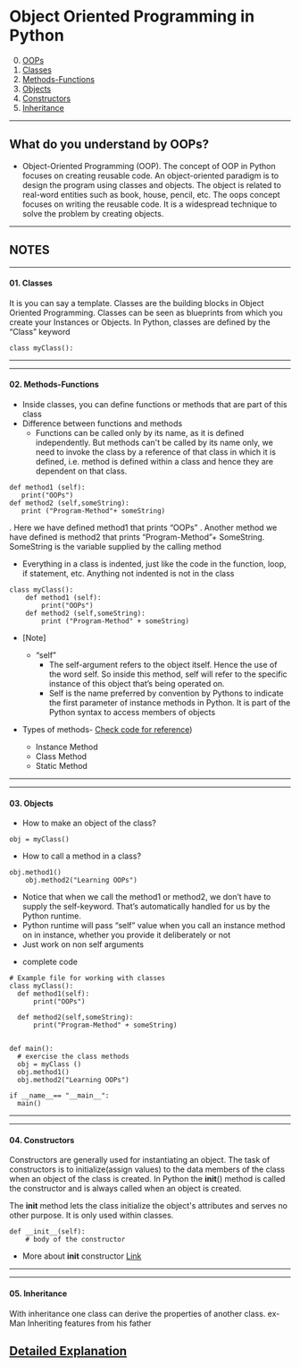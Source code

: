 # Object Oriented Programming in Python

00. [OOPs](https://github.com/Shikha-code36/Object-Oriented-Programming-OOPs-Python#what-do-you-understand-by-oops)
01. [Classes](https://github.com/Shikha-code36/Object-Oriented-Programming-OOPs-Python#01-classes)
02. [Methods-Functions](https://github.com/Shikha-code36/Object-Oriented-Programming-OOPs-Python#02-methodsfunctions)
03. [Objects](https://github.com/Shikha-code36/Object-Oriented-Programming-OOPs-Python#03-objects)
04. [Constructors](https://github.com/Shikha-code36/Object-Oriented-Programming-OOPs-Python#04-constructors)
05. [Inheritance](https://github.com/Shikha-code36/Object-Oriented-Programming-OOPs-Python#04-constructors)

------------
## What do you understand by OOPs?
- Object-Oriented Programming (OOP).
The concept of OOP in Python focuses on creating reusable code. 
An object-oriented paradigm is to design the program using classes and objects. 
The object is related to real-word entities such as book, house, pencil, etc. 
The oops concept focuses on writing the reusable code. 
It is a widespread technique to solve the problem by creating objects.

------------

## NOTES
------------
#### 01. Classes

It is you can say a template.
Classes are the building blocks in Object Oriented Programming. 
Classes can be seen as blueprints from which you create your Instances or Objects. 
In Python, classes are defined by the “Class” keyword

```
class myClass():
```
------------
------------

#### 02. Methods-Functions

- Inside classes, you can define functions or methods that are part of this class
- Difference between functions and methods
    * Functions can be called only by its name, as it is defined independently. But methods can't be called by its name only, we need to invoke the class by a reference of that class in which it is defined, i.e. method is defined within a class and hence they are dependent on that class.

```
def method1 (self):
   print("OOPs")
def method2 (self,someString): 
   print ("Program-Method"+ someString)
```
. Here we have defined method1 that prints “OOPs”
. Another method we have defined is method2 that prints “Program-Method”+ SomeString. SomeString is the variable supplied by the calling method

- Everything in a class is indented, just like the code in the function, loop, if statement, etc. Anything not indented is not in the class
```
class myClass():
    def method1 (self):
        print("OOPs")
    def method2 (self,someString): 
        print ("Program-Method" + someString)
```
- [Note]
    - “self”
        - The self-argument refers to the object itself. Hence the use of the word self. So inside this method, self will refer to the specific instance of this object that’s being operated on.
        - Self is the name preferred by convention by Pythons to indicate the first parameter of instance methods in Python. It is part of the Python syntax to access members of objects

- Types of methods- [Check code for reference](Methods/methods.py))
    * Instance Method
    * Class Method
    * Static Method
------------
------------
#### 03. Objects

- How to make an object of the class?
```
obj = myClass()
```

- How to call a method in a class?
```
obj.method1()
    obj.method2("Learning OOPs")
```
* Notice that when we call the method1 or method2, we don’t have to supply the self-keyword. That’s automatically handled for us by the Python runtime.
* Python runtime will pass “self” value when you call an instance method on in instance, whether you provide it deliberately or not
* Just work on non self arguments

- complete code
```
# Example file for working with classes
class myClass():
  def method1(self):
      print("OOPs")
        
  def method2(self,someString):    
      print("Program-Method" + someString)
  
      
def main():           
  # exercise the class methods
  obj = myClass ()
  obj.method1()
  obj.method2("Learning OOPs")
  
if __name__== "__main__":
  main()
```
------------
------------
#### 04. Constructors

Constructors are generally used for instantiating an object. The task of constructors is to initialize(assign values) to the data members of the class when an object of the class is created. In Python the __init__() method is called the constructor and is always called when an object is created.

The __init__ method lets the class initialize the object's attributes and serves no other purpose. It is only used within classes.

```
def __init__(self):
    # body of the constructor
```

* More about __init__ constructor [Link](init_constructor)
------------
------------
#### 05. Inheritance

With inheritance one class can derive the properties of another class.
ex- Man Inheriting features from his father

[Detailed Explanation](Inheritance)
------------
